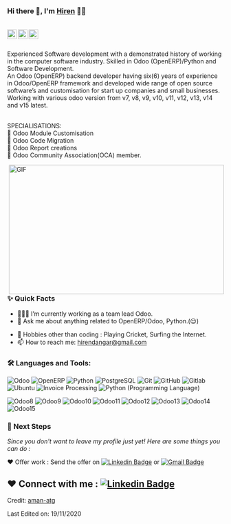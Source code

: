 ### Hi there 👋, I'm [Hiren](https://github.com/aman-atg) 👨‍💻

<br/>

<a href="https://www.linkedin.com/in/hirendangar/">
  <img align="left" alt="Hiren's Linkedin" width="22px" src="https://cdn.jsdelivr.net/npm/simple-icons@v3/icons/linkedin.svg" />
</a>

<a href="https://twitter.com/hirendangar13">
  <img align="left" alt="Hiren Dangar | Twitter" width="22px" src="https://cdn.jsdelivr.net/npm/simple-icons@v3/icons/twitter.svg" />
</a>

<a href="mailto:hirendangar@gmail.com">
  <img align="left" alt="Hiren's Email" width="22px" src="https://cdn.jsdelivr.net/npm/simple-icons@v3/icons/gmail.svg" />
</a>


<br />

<br/>

<p>
Experienced Software development with a demonstrated history of working in the computer software industry. Skilled in Odoo (OpenERP)/Python and Software Development.
<br/>
An Odoo (OpenERP) backend developer having six(6) years of experience in Odoo/OpenERP framework and developed wide range of open source software’s and customisation for start up companies and small businesses. Working with various odoo version from v7, v8, v9, v10, v11, v12, v13, v14 and v15 latest.
<br/><br/>
  
SPECIALISATIONS:
<br/>
💚 Odoo Module Customisation 
<br/>
💚 Odoo Code Migration
<br/>
💚 Odoo Report creations
<br/>
💚 Odoo Community Association(OCA) member.
<br/>
</p>


  <img align="right" alt="GIF" src="https://i.ibb.co/LpgdFKH/tumblr-7ad60f869aa246feb25c825e3ff79cd6-b69f9301-540.webp" width="500" height="300"/>
  
### ✨ Quick Facts

- 👨🏽‍💻 I’m currently working as a team lead Odoo.
- 💬 Ask me about anything related to OpenERP/Odoo, Python.(😌)
<!--- ⚡️ Fun-Fact: I sleep at 6am 🙃. -->
- 🎿 Hobbies other than coding : Playing Cricket, Surfing the Internet.
- 📫 How to reach me: hirendangar@gmail.com

### 🛠️ Languages and Tools:

![Odoo](https://img.shields.io/badge/Odoo-Odoo%3A%20Open%20Source%20ERP%20and%20CRM-pink)
![OpenERP](https://img.shields.io/badge/-OpenERP-pink&logo=odoo)
![Python](https://img.shields.io/badge/-Python-black)
![PostgreSQL](https://img.shields.io/badge/-%20PostgreSQL-blue)
![Git](https://img.shields.io/badge/-Git-black?style=flat-square&logo=git)
![GitHub](https://img.shields.io/badge/-GitHub-black?style=flat-square&logo=github)
![Gitlab](https://img.shields.io/badge/-Gitlab-black?style=flat-square&logo=gitlab)
![Ubuntu](https://img.shields.io/badge/-Ubuntu-black?style=flat-square&logo=ubuntu)
![Invoice Processing](https://img.shields.io/badge/-%20Invoice%20Processing-orange)
![Python (Programming Language)](https://img.shields.io/badge/-Python%20(Programming%20Language)-yellowgreen)

![Odoo8](https://img.shields.io/badge/-Odoo8-pink)
![Odoo9](https://img.shields.io/badge/-Odoo9-pink)
![Odoo10](https://img.shields.io/badge/-Odoo10-pink)
![Odoo11](https://img.shields.io/badge/-Odoo11-pink)
![Odoo12](https://img.shields.io/badge/-Odoo12-pink)
![Odoo13](https://img.shields.io/badge/-Odoo13-pink)
![Odoo14](https://img.shields.io/badge/-Odoo14-pink)
![Odoo15](https://img.shields.io/badge/-Odoo15-pink)


### 👣 Next Steps

_Since you don't want to leave my profile just yet! Here are some things you can do :_

❤️ Offer work : Send the offer on [![Linkedin Badge](https://img.shields.io/badge/-Aman_Ansari-blue?style=flat-square&logo=Linkedin&logoColor=white&link=https://www.linkedin.com/in/aman-atg/)](https://www.linkedin.com/in/aman-atg/)
or [![Gmail Badge](https://img.shields.io/badge/-aman.atg001@gmail.com-c14438?style=flat-square&logo=Gmail&logoColor=white&link=mailto:aman.atg001@gmail.com)](mailto:aman.atg001@gmail.com)

<!--❤️ Follow : You can follow me here on [![GitHub followers](https://img.shields.io/github/followers/aman-atg?label=Follow&style=social)](https://github.com/aman-atg/?tab=follow) and [![Twitter Badge](https://img.shields.io/badge/-@aman_atg-1ca0f1?style=flat-square&labelColor=1ca0f1&logo=twitter&logoColor=white&link=https://twitter.com/aman_atg)](https://twitter.com/aman_atg)
if you are on a similar path as mine.
-->

❤️ Connect with me : [![Linkedin Badge](https://img.shields.io/badge/-Aman_Ansari-blue?style=flat-square&logo=Linkedin&logoColor=white&link=https://www.linkedin.com/in/aman-atg/)](https://www.linkedin.com/in/aman-atg/)
----
Credit: [aman-atg](https://github.com/aman-atg)

Last Edited on: 19/11/2020
